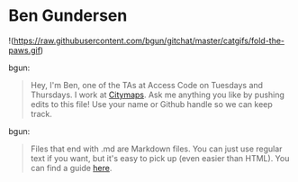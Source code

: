 # Ben Gundersen

!(https://raw.githubusercontent.com/bgun/gitchat/master/catgifs/fold-the-paws.gif)

bgun:
> Hey, I'm Ben, one of the TAs at Access Code on Tuesdays and Thursdays.
I work at [Citymaps](http://citymaps.com).
Ask me anything you like by pushing edits to this file! Use your name or Github handle so we can keep track.

bgun:
> Files that end with .md are Markdown files. You can just use regular text if you want, but it's
easy to pick up (even easier than HTML). You can find a guide [here](http://daringfireball.net/projects/markdown/syntax).
